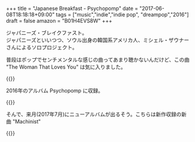 +++
title = "Japanese Breakfast - Psychopomp"
date = "2017-06-08T18:18:18+09:00"
tags = ["music","indie","indie pop", "dreampop","2016"]
draft = false
amazon = "B01H4EVS8W"
+++

ジャパニーズ・ブレイクファスト。  
ジャパニーズといいつつ、ソウル出身の韓国系アメリカ人、ミシェル・ザウナーさんによるソロプロジェクト。

普段はポップでセンチメンタルな感じの曲ってあまり聴かないんだけど、この曲 "The Woman That Loves You" は気に入りました。

{{<youtube vxnPxJ1jUxc>}}

2016年のアルバム Psychopomp に収録。

{{<amazon B01H4EVS8W>}}

そんで、来月(2017年7月)にニューアルバムが出るそう。こちらは新作収録の新曲 "Machinist"

{{<youtube wujw-FH2Itw>}}
